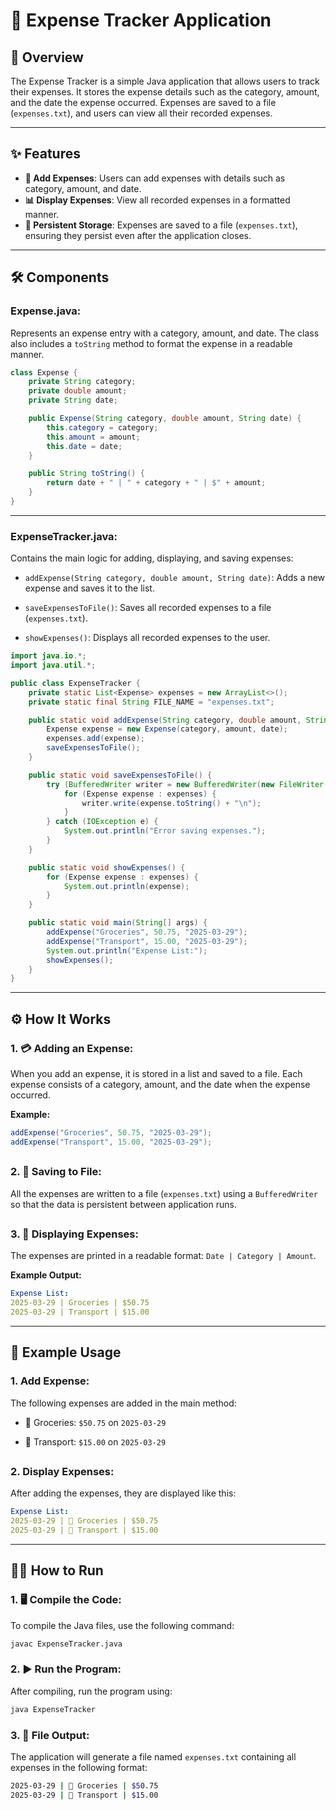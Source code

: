 # 🧾 Expense Tracker Application

## 📜 Overview

The Expense Tracker is a simple Java application that allows users to track their expenses. It stores the expense details such as the category, amount, and the date the expense occurred. Expenses are saved to a file (`expenses.txt`), and users can view all their recorded expenses.

---

## ✨ Features

- **💸 Add Expenses**: Users can add expenses with details such as category, amount, and date.
- **📊 Display Expenses**: View all recorded expenses in a formatted manner.
- **💾 Persistent Storage**: Expenses are saved to a file (`expenses.txt`), ensuring they persist even after the application closes.
  
---

## 🛠 Components

### **Expense.java**:
Represents an expense entry with a category, amount, and date. The class also includes a `toString` method to format the expense in a readable manner.

```java
class Expense {
    private String category;
    private double amount;
    private String date;

    public Expense(String category, double amount, String date) {
        this.category = category;
        this.amount = amount;
        this.date = date;
    }

    public String toString() {
        return date + " | " + category + " | $" + amount;
    }
}
```

---
### ExpenseTracker.java:
Contains the main logic for adding, displaying, and saving expenses:

- `addExpense(String category, double amount, String date)`: Adds a new expense and saves it to the list.

- `saveExpensesToFile()`: Saves all recorded expenses to a file (`expenses.txt`).

- `showExpenses()`: Displays all recorded expenses to the user.

```java
import java.io.*;
import java.util.*;

public class ExpenseTracker {
    private static List<Expense> expenses = new ArrayList<>();
    private static final String FILE_NAME = "expenses.txt";

    public static void addExpense(String category, double amount, String date) {
        Expense expense = new Expense(category, amount, date);
        expenses.add(expense);
        saveExpensesToFile();
    }

    public static void saveExpensesToFile() {
        try (BufferedWriter writer = new BufferedWriter(new FileWriter(FILE_NAME))) {
            for (Expense expense : expenses) {
                writer.write(expense.toString() + "\n");
            }
        } catch (IOException e) {
            System.out.println("Error saving expenses.");
        }
    }

    public static void showExpenses() {
        for (Expense expense : expenses) {
            System.out.println(expense);
        }
    }

    public static void main(String[] args) {
        addExpense("Groceries", 50.75, "2025-03-29");
        addExpense("Transport", 15.00, "2025-03-29");
        System.out.println("Expense List:");
        showExpenses();
    }
}
```

---
## ⚙️ How It Works
### 1. 💳 Adding an Expense: 
When you add an expense, it is stored in a list and saved to a file. Each expense consists of a category, amount, and the date when the expense occurred.

**Example:**

```java
addExpense("Groceries", 50.75, "2025-03-29");
addExpense("Transport", 15.00, "2025-03-29");
```
##
### 2. 💾 Saving to File: 
All the expenses are written to a file (`expenses.txt`) using a `BufferedWriter` so that the data is persistent between application runs.
##
### 3. 📑 Displaying Expenses: 
The expenses are printed in a readable format: `Date | Category | Amount`.

**Example Output:**

```yaml
Expense List:
2025-03-29 | Groceries | $50.75
2025-03-29 | Transport | $15.00
```

---
## 📝 Example Usage
### 1. Add Expense:
The following expenses are added in the main method:

  - 🍞 Groceries: `$50.75` on `2025-03-29`

  - 🚗 Transport: `$15.00` on `2025-03-29`
##
### 2. Display Expenses:
After adding the expenses, they are displayed like this:

```yaml
Expense List:
2025-03-29 | 🍞 Groceries | $50.75
2025-03-29 | 🚗 Transport | $15.00
```

---
## 🏃‍♂️ How to Run
### 1. 🖥 Compile the Code:
To compile the Java files, use the following command:

```bash
javac ExpenseTracker.java
```
### 2. ▶️ Run the Program:
After compiling, run the program using:

```bash
java ExpenseTracker
```
### 3. 📂 File Output:
The application will generate a file named `expenses.txt` containing all expenses in the following format:

```bash
2025-03-29 | 🍞 Groceries | $50.75
2025-03-29 | 🚗 Transport | $15.00
```
